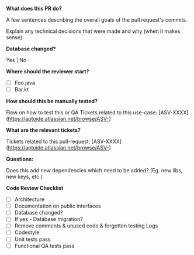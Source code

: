 **What does this PR do?**

   A few sentences describing the overall goals of the pull request's commits. 

   Explain any technical decisions that were made and why (when it makes sense).

**Database changed?**

   Yes | No

**Where should the reviewer start?**

- [ ] Foo.java
- [ ] Bar.kt

**How should this be manually tested?**

  Flow on how to test this or QA Tickets related to this use-case: [ASV-XXXX](https://aptoide.atlassian.net/browse/ASV-<Jira ticket number>)

**What are the relevant tickets?**

  Tickets related to this pull-request: [ASV-XXXX](https://aptoide.atlassian.net/browse/ASV-<Jira ticket number>)

**Questions:**

   Does this add new dependencies which need to be added? (Eg. new libs, new keys, etc.) 




**Code Review Checklist**

- [ ] Architecture
- [ ] Documentation on public interfaces
- [ ] Database changed?
- [ ] If yes - Database migration?
- [ ] Remove comments & unused code & forgotten testing Logs
- [ ] Codestyle
- [ ] Unit tests pass
- [ ] Functional QA tests pass